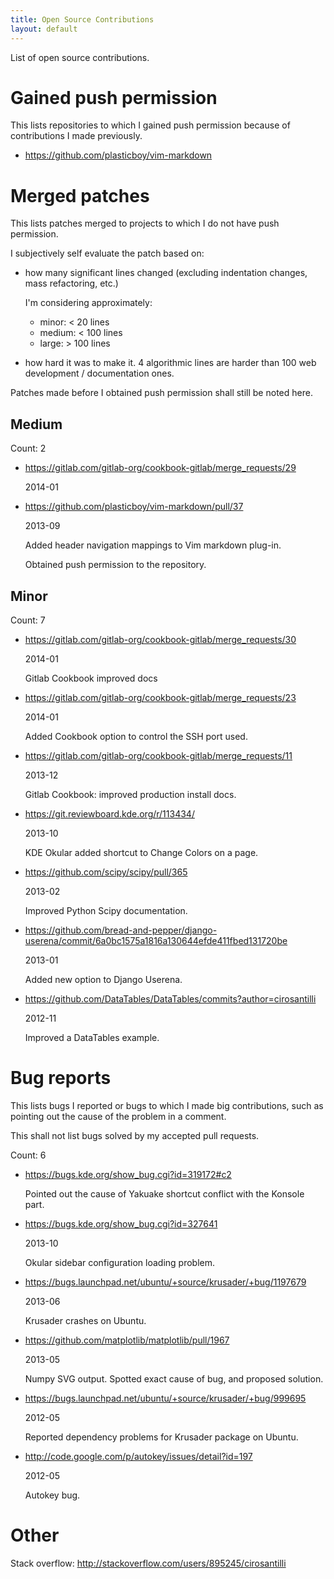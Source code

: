 ```yaml
---
title: Open Source Contributions
layout: default
---
```


List of open source contributions.

# Gained push permission

This lists repositories to which I gained push permission because of contributions I made previously.

- <https://github.com/plasticboy/vim-markdown>

# Merged patches

This lists patches merged to projects to which I do not have push permission.

I subjectively self evaluate the patch based on:

- how many significant lines changed (excluding indentation changes, mass refactoring, etc.)

    I'm considering approximately:

    - minor: < 20 lines
    - medium: < 100 lines
    - large: > 100 lines

- how hard it was to make it. 4 algorithmic lines are harder than 100 web development / documentation ones.

Patches made before I obtained push permission shall still be noted here.

## Medium

Count: 2

- <https://gitlab.com/gitlab-org/cookbook-gitlab/merge_requests/29>

    2014-01

- <https://github.com/plasticboy/vim-markdown/pull/37>

    2013-09

    Added header navigation mappings to Vim markdown plug-in.

    Obtained push permission to the repository.

## Minor

Count: 7

- <https://gitlab.com/gitlab-org/cookbook-gitlab/merge_requests/30>

    2014-01

    Gitlab Cookbook improved docs

- <https://gitlab.com/gitlab-org/cookbook-gitlab/merge_requests/23>

    2014-01

    Added Cookbook option to control the SSH port used.

- <https://gitlab.com/gitlab-org/cookbook-gitlab/merge_requests/11>

    2013-12

    Gitlab Cookbook: improved production install docs.

- <https://git.reviewboard.kde.org/r/113434/>

    2013-10

    KDE Okular added shortcut to Change Colors on a page.

- <https://github.com/scipy/scipy/pull/365>

    2013-02

    Improved Python Scipy documentation.

- <https://github.com/bread-and-pepper/django-userena/commit/6a0bc1575a1816a130644efde411fbed131720be>

    2013-01

    Added new option to Django Userena.

- <https://github.com/DataTables/DataTables/commits?author=cirosantilli>

    2012-11

    Improved a DataTables example.

# Bug reports

This lists bugs I reported or bugs to which I made big contributions,
such as pointing out the cause of the problem in a comment.

This shall not list bugs solved by my accepted pull requests.

Count: 6

- <https://bugs.kde.org/show_bug.cgi?id=319172#c2>

    Pointed out the cause of Yakuake shortcut conflict with the Konsole part.

- <https://bugs.kde.org/show_bug.cgi?id=327641>

    2013-10

    Okular sidebar configuration loading problem.

- <https://bugs.launchpad.net/ubuntu/+source/krusader/+bug/1197679>

    2013-06

    Krusader crashes on Ubuntu.

- <https://github.com/matplotlib/matplotlib/pull/1967>

    2013-05

    Numpy SVG output. Spotted exact cause of bug, and proposed solution.

- <https://bugs.launchpad.net/ubuntu/+source/krusader/+bug/999695>

    2012-05

    Reported dependency problems for Krusader package on Ubuntu.

- <http://code.google.com/p/autokey/issues/detail?id=197>

    2012-05

    Autokey bug.

# Other

Stack overflow: <http://stackoverflow.com/users/895245/cirosantilli>
